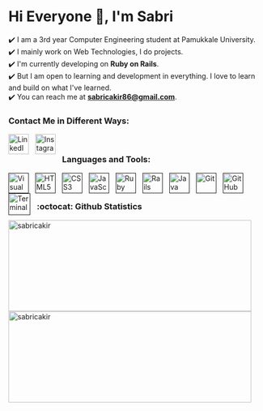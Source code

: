 
  
# Hi Everyone 👋, I'm Sabri

:heavy_check_mark: I am a 3rd year Computer Engineering student at Pamukkale University.<br/>
:heavy_check_mark: I mainly work on Web Technologies, I do projects.<br/>
:heavy_check_mark: I'm currently developing on **Ruby on Rails**.<br/>
:heavy_check_mark: But I am open to learning and development in everything. I love to learn and build on what I've learned.<br/>
:heavy_check_mark: You can reach me at **sabricakir86@gmail.com**.<br/>

### Contact Me in Different Ways:

[<img align="left" alt="LinkedIn" width="40px" src="https://cdn-icons-png.flaticon.com/512/174/174857.png" style="padding-right:10px;" />](https://www.linkedin.com/in/sabri-%C3%A7akir-aa1985212)

[<img align="left" alt="Instagram" width="40px" src="https://upload.wikimedia.org/wikipedia/commons/thumb/e/e7/Instagram_logo_2016.svg/2048px-Instagram_logo_2016.svg.png" style="padding-right:10px;" />](https://instagram.com/sabricakirr)

<br/>

### Languages and Tools:


[<img align="left" alt="Visual Studio Code" width="40px"  src="https://cdn.jsdelivr.net/gh/devicons/devicon/icons/vscode/vscode-original.svg" style="padding-right:10px;" />]()
[<img align="left" alt="HTML5" width="40px"  src="https://cdn.jsdelivr.net/gh/devicons/devicon/icons/html5/html5-original.svg" style="padding-right:10px;" />]()
[<img align="left" alt="CSS3" width="40px" src="https://cdn.jsdelivr.net/gh/devicons/devicon/icons/css3/css3-original.svg" style="padding-right:10px;" />]()
[<img align="left" alt="JavaScript" width="40px" src="https://cdn.jsdelivr.net/gh/devicons/devicon/icons/javascript/javascript-original.svg" style="padding-right:10px;" />]()
[<img align="left" alt="Ruby" width="40px" src="https://upload.wikimedia.org/wikipedia/commons/thumb/7/73/Ruby_logo.svg/1200px-Ruby_logo.svg.png" style="padding-right:10px;" />]()
[<img align="left" alt="Rails" width="40px" src="https://pbs.twimg.com/media/CZGHPChUAAA3jqE.png:large" style="padding-right:10px;" />]()
[<img align="left" alt="Java" width="40px"  src="https://cdn.freebiesupply.com/logos/large/2x/java-1-logo-svg-vector.svg" style="padding-right:10px;" />]()
[<img align="left" alt="Git" width="40px"  src="https://miro.medium.com/max/398/1*yjzfPF88FVJiMGsYv5ob3Q.png" style="padding-right:10px;" />]()
[<img align="left" alt="GitHub" width="40px" src="https://cdn2.iconfinder.com/data/icons/social-icons-33/128/Github-512.png" style="padding-right:10px;" />]()
[<img align="left" alt="Terminal" width="43px" src="https://upload.wikimedia.org/wikipedia/commons/thumb/d/da/GNOME_Terminal_icon_2019.svg/768px-GNOME_Terminal_icon_2019.svg.png" style="padding-right:10px;" />]()

<br/>
<br/>

### :octocat: Github Statistics
<p align="left">
<img  src="https://github-readme-stats.vercel.app/api?username=sabricakir&show_icons=true&theme=radical" alt="sabricakir" width="480" height="180" />
<img src="https://github-readme-stats.vercel.app/api/top-langs/?username=sabricakir&layout=compact&hide=html&theme=radical" alt="sabricakir" width="480" height="180"/>
</p>

